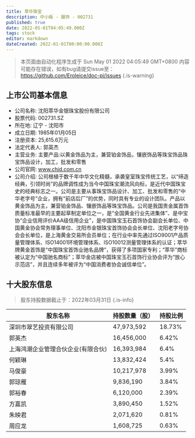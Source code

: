 ```yaml
---
title: 萃华珠宝
description: 中小板 - 服饰 - 002731
published: true
date: 2022-05-01T04:05:49.000Z
tags: stock
editor: markdown
dateCreated: 2022-01-01T00:00:00.000Z
---
```


> 本页面由自动化程序生成于 Sun May 01 2022 04:05:49 GMT+0800
> 内容可能存在错误，如有bug请提交issue至：https://github.com/Eroleice/doc-pi/issues
{.is-warning}

## 上市公司基本信息
- 公司名称: 沈阳萃华金银珠宝股份有限公司
- 股票代码: 002731.SZ
- 所在地: 辽宁 - 沈阳市
- 成立日期: 1985年01月05日
- 注册资本: 25,615.6万元
- 法定代表人: 郭英杰
- 主营业务: 主要产品:以黄金饰品为主，兼营铂金饰品，镶嵌饰品等珠宝饰品珠宝饰品设计，加工，批发和零售
- 公司官网: www.chjd.com.cn
- 公司介绍: 公司根植于数千年中华文化精髓，承袭皇室珠宝传统工艺，以“缔造经典，引领时尚”的品牌调性成为当今中国珠宝潮流风向标，是近代中国珠宝史的经典标志之一。公司是主要从事珠宝饰品设计、加工、批发和零售的“中华老字号”企业，拥有“前店后厂”的优势，同时具有专业的设计团队。产品以黄金饰品为主，兼营铂金饰品、镶嵌饰品等珠宝饰品。公司是我国贵金属首饰质量标准最早的主要起草制定单位之一，是“全国黄金行业先进集体”、是中宝协“企业信用评价AAA级信用企业”，是中国珠宝玉石首饰协会副会长单位、中国黄金协会常务理事单位、沈阳市金银珠宝首饰协会会长单位、沈阳老字号协会会长单位，是上海黄金交易所会员单位；在行业中率先通过ISO9001产品质量管理体系、ISO14001环境管理体系、ISO10012测量管理体系的认证；萃华牌黄金首饰是“中国珠宝首饰业驰名品牌”，获得了多项国家专利；“萃华”商标被认定为“中国驰名商标”；萃华金店被中国珠宝玉石首饰行业协会评为“放心示范店”，并且连续多年被评为“中国消费者协会诚信单位”。


## 十大股东信息
> 股东持股数据截止于：2022年03月31日
{.is-info}

| 股东名称 | 持股数量（股） | 持股比例 |
| --- | --- | --- |
| 深圳市翠艺投资有限公司 | 47,973,592 | 18.73% |
| 郭英杰 | 16,456,000 | 6.42% |
| 上海鸿潮企业管理合伙企业(有限合伙) | 16,393,984 | 6.4% |
| 何颖琳 | 13,832,424 | 5.4% |
| 马俊豪 | 10,217,978 | 3.99% |
| 郭琼雁 | 9,836,190 | 3.84% |
| 郭裕春 | 6,120,000 | 2.39% |
| 方嘉凯 | 3,890,450 | 1.52% |
| 朱映君 | 2,071,620 | 0.81% |
| 周应龙 | 1,608,725 | 0.63% |




